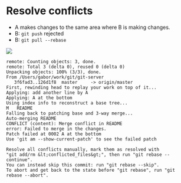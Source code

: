 # Resolve conflicts


* A makes changes to the same area where B is making changes.
* B: `git push` rejected
* B: `git pull --rebase`


![](images/more-change-by-a.png)


```
remote: Counting objects: 3, done.
remote: Total 3 (delta 0), reused 0 (delta 0)
Unpacking objects: 100% (3/3), done.
From /Users/gabor/work/git/git-server
   3f6fad3..126d1f8  master     -> origin/master
First, rewinding head to replay your work on top of it...
Applying: add another line by A
Applying: A at the bottom
Using index info to reconstruct a base tree...
M	README
Falling back to patching base and 3-way merge...
Auto-merging README
CONFLICT (content): Merge conflict in README
error: Failed to merge in the changes.
Patch failed at 0002 A at the bottom
Use 'git am --show-current-patch' to see the failed patch

Resolve all conflicts manually, mark them as resolved with
"git add/rm &lt;conflicted_files&gt;", then run "git rebase --continue".
You can instead skip this commit: run "git rebase --skip".
To abort and get back to the state before "git rebase", run "git rebase --abort".
```


